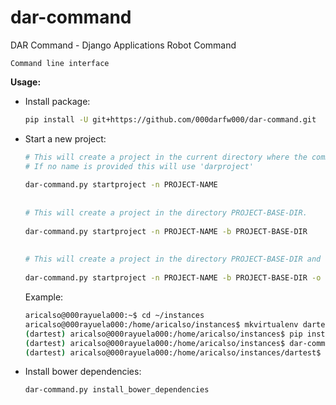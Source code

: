 # dar-command
DAR Command - Django Applications Robot Command

`Command line interface`


**Usage:**

* Install package:
    ```bash
    pip install -U git+https://github.com/000darfw000/dar-command.git
    ```
  
* Start a new project:
    ```bash
    # This will create a project in the current directory where the command is executed.
    # If no name is provided this will use 'darproject'
     
    dar-command.py startproject -n PROJECT-NAME
     
     
    # This will create a project in the directory PROJECT-BASE-DIR.
     
    dar-command.py startproject -n PROJECT-NAME -b PROJECT-BASE-DIR
     
     
    # This will create a project in the directory PROJECT-BASE-DIR and overwrite if exists
     
    dar-command.py startproject -n PROJECT-NAME -b PROJECT-BASE-DIR -o
    ```
    
    Example:
    
    ```bash
    aricalso@000rayuela000:~$ cd ~/instances
    aricalso@000rayuela000:/home/aricalso/instances$ mkvirtualenv dartest
    (dartest) aricalso@000rayuela000:/home/aricalso/instances$ pip install -U git+https://github.com/000darfw000/dar-command.git
    (dartest) aricalso@000rayuela000:/home/aricalso/instances$ dar-command.py startproject -n dartest -b ~/instances
    (dartest) aricalso@000rayuela000:/home/aricalso/instances/dartest$
    ```

* Install bower dependencies:
    ```bash
    dar-command.py install_bower_dependencies
    ```
